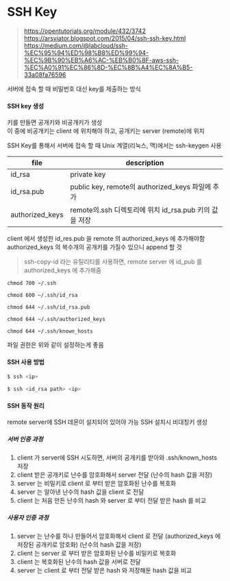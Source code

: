 

# SSH Key

> https://opentutorials.org/module/432/3742
> https://arsviator.blogspot.com/2015/04/ssh-ssh-key.html
> https://medium.com/@labcloud/ssh-%EC%95%94%ED%98%B8%ED%99%94-%EC%9B%90%EB%A6%AC-%EB%B0%8F-aws-ssh-%EC%A0%91%EC%86%8D-%EC%8B%A4%EC%8A%B5-33a08fa76596
  
서버에 접속 할 때 비밀번호 대신 key를 제출하는 방식  
  
#### SSH key 생성
키를 만들면 공개키와 비공개키가 생성  
이 중에 비공개키는 client 에 위치해야 하고, 공개키는 server (remote)에 위치  
  
SSH Key를 통해서 서버에 접속 할 때 Unix 계열(리눅스, 맥)에서는 ssh-keygen 사용
  
| file          | description                                   | 
|---------------|-----------------------------------------------|
|id_rsa         |private key                                    | 
|id_rsa.pub     |public key, remote의 authorized_keys 파일에 추가  |
|authorized_keys|remote의.ssh 디렉토리에 위치 id_rsa.pub 키의 값을 저장 |
  
client 에서 생성한 id_res.pub 을 remote 의 authorized_keys 에 추가해야함
authorized_keys 의 복수개의 공개키를 가질수 있으니 append 할 것 
  
> ssh-copy-id 라는 유틸리티를 사용하면, remote server 에 id_pub 를 authorized_keys 에 추가해줌
  
``` 
chmod 700 ~/.ssh

chmod 600 ~/.ssh/id_rsa

chmod 644 ~/.ssh/id_rsa.pub

chmod 644 ~/.ssh/authorized_keys

chmod 644 ~/.ssh/known_hosts
```
파일 권한은 위와 같이 설정하는게 좋음


#### SSH 사용 방법

``` sh
$ ssh <ip>
```

``` sh
$ ssh <id_rsa path> <ip>
```

#### SSH 동작 원리
remote server에 SSH 데몬이 설치되어 있어야 가능
SSH 설치시 비대칭키 생성

##### 서버 인증 과정
1. client 가 server에 SSH 시도하면, 서버의 공개키를 받아와 .ssh/known_hosts 저장
2. client 받은 공개키로 난수를 암호화해서 server 전달 (난수의 hash 값을 저장)
3. server 는 비밀키로 client 로 부터 받은 암호화된 난수를 복호화
4. server 는 알아낸 난수의 hash 값을 client 로 전달
5. client 는 처음 만든 난수의 hash 와 server 로 부터 전달 받은 hash 를 비교

##### 사용자 인증 과정
1. server 는 난수를 하나 만들어서 암호화해서 client 로 전달 (authorized_keys 에 저장된 공개키로 암호화) (난수의 hash 값을 저장)
2. client 는 server 로 부터 받은 암호화된 난수를 비밀키로 복호화
3. client 는 복호화된 난수의 hash 값을 서버로 전달
4. server 는 client 로 부터 전달 받은 hash 와 저장해둔 hash 값을 비교


<!--stackedit_data:
eyJoaXN0b3J5IjpbMTcyOTA1OTA4NSwtMTkxMjk3NzY0MCwxOD
I0NDc3NDIsLTExMTk3MjU4MTYsMTI5MjQ3Mzg1NF19
-->